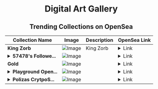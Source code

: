 <div align="center">

# Digital Art Gallery

## Trending Collections on OpenSea

| Collection Name                       | Image                                                                                     | Description                       | OpenSea Link                                                                                          |
|---------------------------------------|-------------------------------------------------------------------------------------------|-----------------------------------|--------------------------------------------------------------------------------------------------------|
| **King Zorb** | ![Image](https://i.seadn.io/s/raw/files/a9b3d5cd3eff765942cac86f60203fdb.png?w=500&auto=format?w=200&auto=format) | King Zorb | <details><summary>Link</summary>[King Zorb](https://opensea.io/collection/king-zorb)</details> |
| **<details><summary>57478's Followe...</summary>57478's Follower</details>** | ![Image](https://i.seadn.io/s/raw/files/19f9f090920392cc3650cbdf4361755b.png?w=500&auto=format?w=200&auto=format) |  | <details><summary>Link</summary>[57478's Follower](https://opensea.io/collection/57478-s-follower)</details> |
| **Gold** | ![Image](https://i.seadn.io/s/raw/files/01db822b1cbd66bdc626018103da54e6.jpg?w=500&auto=format?w=200&auto=format) |  | <details><summary>Link</summary>[Gold](https://opensea.io/collection/gold-263)</details> |
| **<details><summary>Playground Open...</summary>Playground Open Ticketing Ecosystem Event 10458</details>** | ![Image](https://i.seadn.io/s/raw/files/ad4b567b5e819f5eb9dc8588aeb6896f.png?w=500&auto=format?w=200&auto=format) |  | <details><summary>Link</summary>[Playground Open Ticketing Ecosystem Event 10458](https://opensea.io/collection/playground-open-ticketing-ecosystem-event-10458)</details> |
| **<details><summary>Polizas CrytpoS...</summary>Polizas CrytpoSafeTravel</details>** | ![Image](https://i.seadn.io/s/raw/files/b9e6da8c7858ead1fa96fad41b573055.jpg?w=500&auto=format?w=200&auto=format) |  | <details><summary>Link</summary>[Polizas CrytpoSafeTravel](https://opensea.io/collection/polizas-crytposafetravel)</details> |

</div>